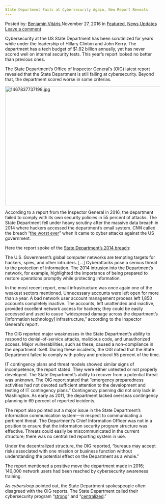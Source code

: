 ```yaml
---
State Department Fails at Cybersecurity Again, New Report Reveals
---
```

<article class="post-listing post-16617 post type-post status-publish format-standard has-post-thumbnail hentry category-deepdot-news category-news-updates tag-cybersecurity tag-department tag-fails tag-report tag-reveals tag-state">
    <div class="post-inner">
        <span>Posted by: <a href="https://www.deepdotweb.com/author/benjaminvi/" title="">Benjamin Vitáris </a></span>
    <span>November 27, 2016</span>
    <span>in <a href="https://www.deepdotweb.com/category/deepdot-news/" rel="category tag">Featured</a>, <a href="https://www.deepdotweb.com/category/news-updates/" rel="category tag">News Updates</a></span>
    <span><a href="https://www.deepdotweb.com/2016/11/27/state-department-fails-cybersecurity-new-report-reveals/#respond">Leave a comment</a></span>
    </p>
    <div class="clear"></div>
    <div class="entry">
    <p>Cybersecurity at the US State Department has been scrutinized for years while under the leadership of Hillary Clinton and John Kerry. The department has a tech budget of $1.92 billion annually, yet has never scored well on internal security tests. This year’s report looked no better than previous ones.</p>
    <p>The State Department’s Office of Inspector General’s (OIG) latest report revealed that the State Department is still failing at cybersecurity. Beyond that, the department scored worse in some criterias.</p>
    <p><img class="wp-image-16618 aligncenter" src="https://www.deepdotweb.com/wp-content/uploads/2016/11/1467837737198-jpg.jpeg" alt="1467837737198.jpg" width="689" height="388" srcset="https://www.deepdotweb.com/wp-content/uploads/2016/11/1467837737198-jpg.jpeg 876w, https://www.deepdotweb.com/wp-content/uploads/2016/11/1467837737198-jpg-300x169.jpeg 300w" sizes="(max-width: 689px) 100vw, 689px"/></p>
    <p>According to a report from the Inspector General in 2016, the department failed to comply with its own security policies in 55 percent of attacks. The State Department fell under heavy scrutiny after the massive data breach in 2014 where hackers accessed the department’s email system. <em>CNN</em> called the breach “<a href="http://www.cnn.com/2015/03/10/politics/state-department-hack-worst-ever/">the worst ever</a>” when it came to cyber attacks against the US government.</p>
    <p>Here the report spoke of the <a href="https://oig.state.gov/system/files/oig-ex-17-01.pdf">State Department’s 2014 breach</a>:</p>
    <p>The U.S. Government’s global computer networks are tempting targets for hackers, spies, and other intruders. [&#8230;] Cyberattacks pose a serious threat to the protection of information. The 2014 intrusion into the Department’s network, for example, highlighted the importance of being prepared to restore operations promptly while protecting information.</p>
    <p>In the most recent report, email infrastructure was once again one of the weakest sectors mentioned. Unnecessary accounts were left open for more than a year. A bad network user account management process left 1,850 accounts completely inactive. The accounts, left unattended and inactive, provided excellent network access for hackers; they could be easily accessed and used to cause “widespread damage across the department’s [information technology] infrastructure,” according to the Inspector General’s report.</p>
    <p>The OIG reported major weaknesses in the State Department’s ability to respond to denial-of-service attacks, malicious code, and unauthorized access. Major vulnerabilities, such as these, caused a non-compliance in the department itself. During these incidents, the OIG noted that the State Department failed to comply with policy and protocol 55 percent of the time.</p>
    <p>IT contingency plans and threat models showed similar signs of incompetence, the report stated. They were either untested or not properly developed. The State Department’s ability to recover from a potential threat was unknown. The OIG report stated that “emergency preparedness activities had not devoted sufficient attention to the development and testing of IT contingency plans.” Contingency planning did not only lack in Washington. As early as 2011, the department lacked overseas contingency planning in 69 percent of reported incidents.</p>
    <p>The report also pointed out a major issue in the State Department’s information communication system—in respect to communicating a pertinent threat. The Department’s Chief Information Officer was not in a position to ensure that the information security program structure was effective. Threats could easily be miscommunicated in the current structure; there was no centralized reporting system in use.</p>
    <p>Under the decentralized structure, the OIG reported, “bureaus may accept risks associated with one mission or business function without understanding the potential effect on the Department as a whole.”</p>
    <p>The report mentioned a positive move the department made in 2016; 140,000 network users had been reached by cybersecurity awareness training.</p>
    <p>As <em>cybersloop</em> pointed out, the State Department spokespeople often disagreed with the OIG reports. The State Department called their cybersecurity program “<a href="https://www.cyberscoop.com/us-state-department-gets-failing-cybersecurity-grades-again-in-new-report/">strong</a>” and “<a href="http://www.cnn.com/2015/03/10/politics/state-department-transparency-hillary-clinton/index.html">centralized</a>.”</p>
    </div>
    <span style="display:none"><a href="https://www.deepdotweb.com/tag/cybersecurity/" rel="tag">cybersecurity</a> <a href="https://www.deepdotweb.com/tag/department/" rel="tag">department</a> <a href="https://www.deepdotweb.com/tag/fails/" rel="tag">fails</a> <a href="https://www.deepdotweb.com/tag/report/" rel="tag">report</a> <a href="https://www.deepdotweb.com/tag/reveals/" rel="tag">reveals</a> <a href="https://www.deepdotweb.com/tag/state/" rel="tag">state</a></span> <span style="display:none" class="updated">2016-11-27</span>
    <div style="display:none" class="vcard author" itemprop="author" itemscope itemtype="http://schema.org/Person"><strong class="fn" itemprop="name"><a href="https://www.deepdotweb.com/author/benjaminvi/" title="Posts by Benjamin Vitáris" rel="author">Benjamin Vitáris</a></strong></div>
    </div>
</article>


